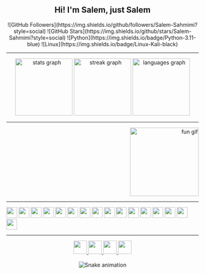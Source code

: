 <h2 align="center">Hi! I'm Salem, just Salem</h2>

<div align="center">
  ![GitHub Followers](https://img.shields.io/github/followers/Salem-Sahmimi?style=social)
  ![GitHub Stars](https://img.shields.io/github/stars/Salem-Sahmimi?style=social)
  ![Python](https://img.shields.io/badge/Python-3.11-blue)
  ![Linux](https://img.shields.io/badge/Linux-Kali-black)
</div>

---

<div align="center">
  <img src="https://github-readme-stats.vercel.app/api?username=Salem-Sahmimi&hide_title=false&hide_rank=false&show_icons=true&include_all_commits=true&count_private=true&disable_animations=false&theme=dracula&locale=en&hide_border=false" height="150" alt="stats graph" />
  <img src="https://streak-stats.demolab.com?user=Salem-Sahmimi&locale=en&mode=daily&theme=dracula&hide_border=false&border_radius=5" height="150" alt="streak graph" />
  <img src="https://github-readme-stats.vercel.app/api/top-langs?username=Salem-Sahmimi&locale=en&hide_title=false&layout=compact&card_width=320&langs_count=5&theme=dracula&hide_border=false" height="150" alt="languages graph" />
</div>

---

<div align="right">
  <img src="https://i.imgflip.com/65efzo.gif" height="180" alt="fun gif" />
</div>

---

<div align="left">
  <img src="https://cdn.jsdelivr.net/gh/devicons/devicon/icons/python/python-original.svg" height="28" />
  <img src="https://cdn.jsdelivr.net/gh/devicons/devicon/icons/amazonwebservices/amazonwebservices-line-wordmark.svg" height="28" />
  <img src="https://cdn.jsdelivr.net/gh/devicons/devicon/icons/apache/apache-original.svg" height="28" />
  <img src="https://cdn.jsdelivr.net/gh/devicons/devicon/icons/azure/azure-original.svg" height="28" />
  <img src="https://cdn.jsdelivr.net/gh/devicons/devicon/icons/redhat/redhat-original.svg" height="28" />
  <img src="https://cdn.jsdelivr.net/gh/devicons/devicon/icons/linux/linux-original.svg" height="28" />
  <img src="https://cdn.jsdelivr.net/gh/devicons/devicon/icons/bash/bash-original.svg" height="28" />
  <img src="https://cdn.jsdelivr.net/gh/devicons/devicon/icons/cplusplus/cplusplus-original.svg" height="28" />
  <img src="https://cdn.jsdelivr.net/gh/devicons/devicon/icons/ubuntu/ubuntu-plain.svg" height="28" />
  <img src="https://cdn.jsdelivr.net/gh/devicons/devicon/icons/debian/debian-original.svg" height="28" />
  <img src="https://cdn.jsdelivr.net/gh/devicons/devicon/icons/docker/docker-original.svg" height="28" />
  <img src="https://cdn.jsdelivr.net/gh/devicons/devicon/icons/java/java-original.svg" height="28" />
  <img src="https://cdn.jsdelivr.net/gh/devicons/devicon/icons/mysql/mysql-original.svg" height="28" />
  <img src="https://cdn.jsdelivr.net/gh/devicons/devicon/icons/perl/perl-original.svg" height="28" />
  <img src="https://cdn.jsdelivr.net/gh/devicons/devicon/icons/putty/putty-original.svg" height="28" />
  <img src="https://cdn.jsdelivr.net/gh/devicons/devicon/icons/unix/unix-original.svg" height="28" />
</div>

---

<div align="center">
  <a href="https://www.instagram.com/si_da7med/" target="_blank">
    <img src="https://img.shields.io/static/v1?message=Instagram&logo=instagram&color=E4405F&logoColor=white&style=for-the-badge" height="35" />
  </a>
  <a href="sida7med" target="_blank">
    <img src="https://img.shields.io/static/v1?message=Discord&logo=discord&color=7289DA&logoColor=white&style=for-the-badge" height="35" />
  </a>
  <a href="ahmedsahmimi6@gmail.com" target="_blank">
    <img src="https://img.shields.io/static/v1?message=Gmail&logo=gmail&color=D14836&logoColor=white&style=for-the-badge" height="35" />
  </a>
  <a href="https://www.linkedin.com/in/salem-sahmimi/" target="_blank">
    <img src="https://img.shields.io/static/v1?message=LinkedIn&logo=linkedin&color=0077B5&logoColor=white&style=for-the-badge" height="35" />
  </a>
</div>

<br clear="both" />

<div align="center">
  <img src="https://raw.githubusercontent.com/Salem-Sahmimi/Salem-Sahmimi/output/snake.svg" alt="Snake animation" />
</div>
